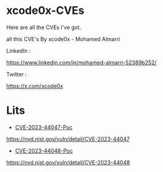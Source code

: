 # xcode0x-CVEs
Here are all the CVEs I've got.

all this CVE's By xcode0x - Mohamed Almarri 

LinkedIn : 

https://www.linkedin.com/in/mohamed-almarri-52389b252/

Twitter :

https://x.com/xcode0x

# Lits 
- [CVE-2023-44047-Poc](https://github.com/xcodeOn1/xcode0x-CVEs/blob/main/CVE/CVE-2023-44047.md)
  
https://nvd.nist.gov/vuln/detail/CVE-2023-44047
- [CVE-2023-44048-Poc](https://github.com/xcodeOn1/xcode0x-CVEs/blob/main/CVE/CVE-2023-44048.md)
  
https://nvd.nist.gov/vuln/detail/CVE-2023-44048
